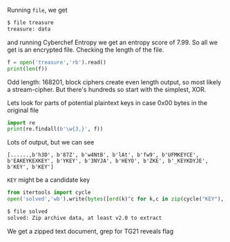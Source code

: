 Running `file`, we get 
```bash
$ file treasure
treasure: data
```
and running Cyberchef Entropy we get an entropy score of 7.99. So all we get is an encrypted file. Checking the length of the file.
```python
f = open('treasure','rb').read()
print(len(f))
```
Odd length: 168201, block ciphers create even length output, so most likely a stream-cipher. But there's hundreds so start with the simplest, XOR.

Lets look for parts of potential plaintext keys in case 0x00 bytes in the original file
```python
import re
print(re.findall(b'\w{3,}', f))
```
Lots of output, but we can see
```
[......,b'h3D', b'87Z', b'w4NtB', b'lAt', b'fw9', b'UFMKEYCE', b'EAKEYKEXKEY', b'YKEY', b'3NYJA', b'HEYO', b'ZKE', b'_KEYKDYJE', b'KEY', b'KEY']
```
`KEY` might be a candidate key
```python
from itertools import cycle
open('solved','wb').write(bytes([ord(k)^c for k,c in zip(cycle("KEY"), f)]))
```
```bash
$ file solved
solved: Zip archive data, at least v2.0 to extract
```
We get a zipped text document, grep for TG21 reveals flag